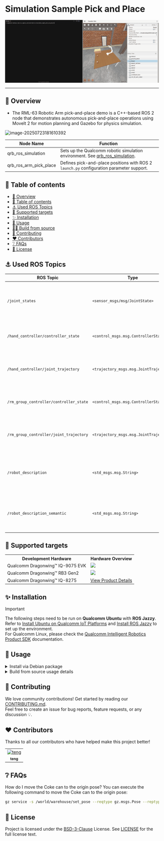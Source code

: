 

<div >
  <h1>Simulation Sample Pick and Place</h1>
</div>

![](https://github.com/qualcomm-qrb-ros/qrb_ros_samples/blob/gif/robotics/simulation_sample_pick_and_place/resource/pick_and_place.gif)

---

## 👋 Overview

- The RML-63 Robotic Arm pick-and-place demo is a C++-based ROS 2 node that demonstrates autonomous pick-and-place operations using MoveIt 2 for motion planning and Gazebo for physics simulation.

![image-20250723181610392](./resource/pick_and_place_architecture.jpg)

| Node Name                                                    | Function                                                     |
| ------------------------------------------------------------ | ------------------------------------------------------------ |
| qrb_ros_simulation | Sets up the Qualcomm robotic simulation environment. See [qrb_ros_simulation](https://github.com/qualcomm-qrb-ros/qrb_ros_simulation). |
| qrb_ros_arm_pick_place     | Defines pick-and-place positions with ROS 2 `launch.py` configuration parameter support. |


## 🔎 Table of contents

- [👋 Overview](#-overview)
- [🔎 Table of contents](#-table-of-contents)
- [⚓ Used ROS Topics](#-used-ros-topics)
- [🎯 Supported targets](#-supported-targets)
- [✨ Installation](#-installation)
- [🚀 Usage](#-usage)
- [👨‍💻 Build from source](#-build-from-source)
- [🤝 Contributing](#-contributing)
- [❤️ Contributors](#️-contributors)
- [❔ FAQs](#-faqs)
- [📜 License](#-license)

## ⚓ Used ROS Topics 

| ROS Topic                       | Type                                          | Description                    |
| ------------------------------- | --------------------------------------------- | ------------------------------ |
| `/joint_states`                   | `<sensor_msgs/msg/JointState> `                   | 	Real-time joint position, velocity, and effort data for all robot joints              |
| `/hand_controller/controller_state` | `<control_msgs.msg.ControllerState>` |	Current state and status information of the gripper controller |
| `/hand_controller/joint_trajectory` |	`<trajectory_msgs.msg.JointTrajectory>` |	Trajectory commands sent to gripper joints for motion execution |
| `/rm_group_controller/controller_state` |	`<control_msgs.msg.ControllerState>` |	Current state and status information of the robotic arm controller |
| `/rm_group_controller/joint_trajectory` |	`<trajectory_msgs.msg.JointTrajectory>` |	Trajectory commands sent to arm joints for motion execution |
| `/robot_description` |	`<std_msgs.msg.String>` |	URDF robot description in XML format for robot modeling and visualization |
| `/robot_description_semantic` |	`<std_msgs.msg.String>` |	SRDF semantic robot description for MoveIt planning and configuration |

## 🎯 Supported targets

<table>
  <tr>
    <th>Development Hardware</th>
    <th>Hardware Overview</th>
  </tr>
  <tr>
    <td>Qualcomm Dragonwing™ IQ-9075 EVK</td>
    <td>
      <a href="https://www.qualcomm.com/products/internet-of-things/industrial-processors/iq9-series/iq-9075">
        <img src="https://s7d1.scene7.com/is/image/dmqualcommprod/dragonwing-IQ-9075-EVK?$QC_Responsive$&fmt=png-alpha" width="160">
      </a>
    </td>
  </tr>
  <tr>
    <td>Qualcomm Dragonwing™ RB3 Gen2</td>
    <td>
      <a href="https://www.qualcomm.com/products/internet-of-things/industrial-processors/rb3-series/rb3-gen2">
        <img src="https://s7d1.scene7.com/is/image/dmqualcommprod/rb3-vision-kit-1" width="160">
      </a>
    </td>
  </tr>
    <tr>
    <td>Qualcomm Dragonwing™ IQ-8275</td>
    <td>
      <a href="https://www.qualcomm.com/products/internet-of-things/industrial-processors/iq8-series">View Product Details</a>
    </td>
  </tr>
</table>

## ✨ Installation

> [!IMPORTANT]
> The following steps need to be run on **Qualcomm Ubuntu** with **ROS Jazzy**.<br>
> Refer to [Install Ubuntu on Qualcomm IoT Platforms](https://ubuntu.com/download/qualcomm-iot) and [Install ROS Jazzy](https://docs.ros.org/en/jazzy/index.html) to set up the environment. <br>
> For Qualcomm Linux, please check the [Qualcomm Intelligent Robotics Product SDK](https://docs.qualcomm.com/bundle/publicresource/topics/80-70018-265/introduction_1.html?vproduct=1601111740013072&version=1.4&facet=Qualcomm%20Intelligent%20Robotics%20Product%20(QIRP)%20SDK) documentation.

## 🚀 Usage

<details>
  <summary>Install via Debian package</summary>

1. Prerequisites

- Add qcom ppa repository source:
```bash
sudo add-apt-repository ppa:ubuntu-qcom-iot/qcom-ppa
sudo add-apt-repository ppa:ubuntu-qcom-iot/qirp
sudo apt update
```

- Install the pick-and-place Debian package: 
```bash
sudo apt install -y ros-jazzy-simulation-sample-pick-and-place ros-jazzy-moveit qcom-adreno-dev
```

2. Launch Gazebo on the host Docker container

- Please refer to the Quick Start of [QRB ROS Simulation](https://github.com/qualcomm-qrb-ros/qrb_ros_simulation) to launch `QRB Robot ARM` on the host. Use the same local network and `ROS_DOMAIN_ID` to ensure devices can communicate via ROS.

- You can launch Gazebo with the following command:
```bash
source install/setup.bash
export ROS_DOMAIN_ID=55
ros2 launch qrb_ros_sim_gazebo gazebo_rml_63_gripper.launch.py world_model:=warehouse initial_x:=2.2 initial_y:=-2 initial_z:=1.025 initial_yaw:=3.14159 initial_pitch:=0.0 initial_roll:=0.0 use_sim_time:=true
```

- Click the `Play` button in Gazebo after the world environment renders, open another terminal, and use the following command to launch the controller:
```bash
source install/setup.bash
export ROS_DOMAIN_ID=55
ros2 launch qrb_ros_sim_gazebo gazebo_rml_63_gripper_load_controller.launch.py
```

- After starting Gazebo in the host Docker container, you can run the pick-and-place node.

3. Run the pick-and-place node

- You can launch the MoveIt 2 configuration and demo launch file to start the arm motion:
```bash
source /opt/ros/jazzy/setup.bash
export ROS_DOMAIN_ID=55
ros2 launch simulation_sample_pick_and_place simulation_sample_pick_and_place.launch.py
```

- If the ROS node launches successfully, you'll see a log starting with `[move_group-1] You can start planning now!`. Open another terminal and use the following command to start the pick-and-place node:
```bash
source /opt/ros/jazzy/setup.bash
export ROS_DOMAIN_ID=55
ros2 run simulation_sample_pick_and_place qrb_ros_arm_pick_place
```

- You can then view the arm executing the pick-and-place operation in Gazebo.

</details>

<details>
  <summary>Build from source usage details</summary>

## 👨‍💻 Build from source

1. Prerequisites

- Install ROS dependencies:
```bash
sudo apt update
sudo apt-get install -y qcom-adreno-dev
sudo apt install -y ros-jazzy-moveit
sudo apt install -y ros-dev-tools
sudo rosdep init
rosdep update
```

2. Launch Gazebo on the host Docker container

- Please refer to the Quick Start of [QRB ROS Simulation](https://github.com/qualcomm-qrb-ros/qrb_ros_simulation) to launch `QRB Robot ARM` on the host. Use the same local network and `ROS_DOMAIN_ID` to ensure devices can communicate via ROS.

- You can launch Gazebo with the following command:
```bash
source install/setup.bash
export ROS_DOMAIN_ID=55
ros2 launch qrb_ros_sim_gazebo gazebo_rml_63_gripper.launch.py world_model:=warehouse initial_x:=2.2 initial_y:=-2 initial_z:=1.025 initial_yaw:=3.14159 initial_pitch:=0.0 initial_roll:=0.0 use_sim_time:=true
```

- Click the `Play` button in Gazebo after the world environment renders, open another terminal, and use the following command to launch the controller:
```bash
source install/setup.bash
export ROS_DOMAIN_ID=55
ros2 launch qrb_ros_sim_gazebo gazebo_rml_63_gripper_load_controller.launch.py
```

- After starting Gazebo in the host Docker container, you can run the pick-and-place node.

3. Download source code from the qrb-ros-sample repository:

```bash
mkdir -p ~/qrb_ros_sample_ws/src && cd ~/qrb_ros_sample_ws/src
git clone -b jazzy-rel https://github.com/qualcomm-qrb-ros/qrb_ros_samples.git
```

- Build the sample from source code:
```bash
cd ~/qrb_ros_sample_ws/src/qrb_ros_samples/robotics/simulation_sample_pick_and_place
rosdep install -i --from-path ./ --rosdistro jazzy -y
source /opt/ros/jazzy/setup.bash
colcon build

```

4. Run the pick-and-place node

- You can launch the MoveIt 2 configuration and demo launch file to start the arm motion:
```bash
source install/setup.bash
export ROS_DOMAIN_ID=55
ros2 launch simulation_sample_pick_and_place simulation_sample_pick_and_place.launch.py
```

- If the ROS node launches successfully, you'll see a log starting with `[move_group-1] You can start planning now!`. Open another terminal and use the following command to start the pick-and-place node:
```bash
source install/setup.bash
export ROS_DOMAIN_ID=55
ros2 run simulation_sample_pick_and_place qrb_ros_arm_pick_place
```

- You can then view the arm executing the pick-and-place operation in Gazebo.

</details>

## 🤝 Contributing

We love community contributions! Get started by reading our [CONTRIBUTING.md](CONTRIBUTING.md).<br>
Feel free to create an issue for bug reports, feature requests, or any discussion 💡.

## ❤️ Contributors

Thanks to all our contributors who have helped make this project better!

<table>
  <tr>
    <td style="text-align: center;">
      <a href="https://github.com/DotaIsMind">
        <img src="https://github.com/DotaIsMind.png" width="100" height="100" alt="teng"/>
        <br />
        <sub><b>teng</b></sub>
      </a>
    </td>
  </tr>
</table>


## ❔ FAQs
How do I move the Coke can to the origin pose?
You can execute the following command to move the Coke can to the origin pose:
```bash
gz service -s /world/warehouse/set_pose --reqtype gz.msgs.Pose --reptype gz.msgs.Boolean --timeout 1000 --req 'name: "coke1", position: { x: 3, y: -2.0, z: 1.02 }, orientation: { x: 0.0, y: 0.0, z: 0.0, w: 1.0 }'
```

## 📜 License

Project is licensed under the [BSD-3-Clause](https://spdx.org/licenses/BSD-3-Clause.html) License. See [LICENSE](../../LICENSE) for the full license text.